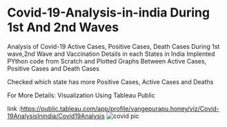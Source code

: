 # Covid-19-Analysis-in-india During 1st And 2nd Waves 

Analysis of Covid-19 Active Cases, Positive Cases, Death Cases During 1st wave,2nd Wave and Vaccination Details in each States in India
Implented PYthon code from Scratch and Plotted Graphs  Between Active Cases, Positive Cases and Death Cases

Checked which state has more  Positive Cases, Active Cases and Deaths 

For More Details:
Visualization Using Tableau Public 

link :https://public.tableau.com/app/profile/vangepurapu.honey/viz/Covid-19AnalysisInindia/Covid19Analysis
![covid pic](https://user-images.githubusercontent.com/84119791/184503931-9af38b88-02b1-4d76-bd9c-788e4cf52be4.jpg)
